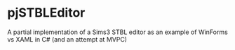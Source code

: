 pjSTBLEditor
============

A partial implementation of a Sims3 STBL editor as an example of WinForms vs XAML in C# (and an attempt at MVPC)
